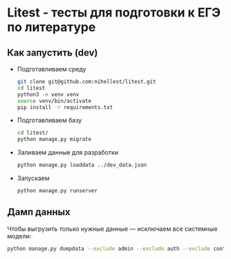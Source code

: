 # Litest - тесты для подготовки к ЕГЭ по литературе

## Как запустить (dev)

- Подготавливаем среду

    ```bash
    git clone git@github.com:nihellest/litest.git
    cd litest
    python3 -m venv venv
    source venv/bin/activate
    pip install -r requirements.txt
    ```

- Подготавливаем базу

    ```bash
    cd litest/
    python manage.py migrate
    ```

- Заливаем данные для разработки

    ```bash
    python manage.py loaddata ../dev_data.json
    ```

- Запускаем
    
    ```bash
    python manage.py runserver
    ```

## Дамп данных

Чтобы выгрузить только нужные данные &mdash; исключаем все системные модели:

```bash
python manage.py dumpdata --exclude admin --exclude auth --exclude contenttypes --exclude sessions > ../dev_data.json
```
